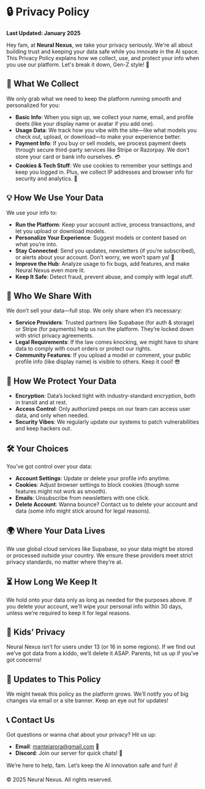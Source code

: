 # 🔒 Privacy Policy

**Last Updated: January 2025**

Hey fam, at **Neural Nexus**, we take your privacy seriously. We're all about building trust and keeping your data safe while you innovate in the AI space. This Privacy Policy explains how we collect, use, and protect your info when you use our platform. Let's break it down, Gen-Z style! 🚀

## 🌟 What We Collect

We only grab what we need to keep the platform running smooth and personalized for you:

- **Basic Info**: When you sign up, we collect your name, email, and profile deets (like your display name or avatar if you add one).
- **Usage Data**: We track how you vibe with the site—like what models you check out, upload, or download—to make your experience better.
- **Payment Info**: If you buy or sell models, we process payment deets through secure third-party services like Stripe or Razorpay. We don’t store your card or bank info ourselves. 💳
- **Cookies & Tech Stuff**: We use cookies to remember your settings and keep you logged in. Plus, we collect IP addresses and browser info for security and analytics. 🍪

## 💡 How We Use Your Data

We use your info to:

- **Run the Platform**: Keep your account active, process transactions, and let you upload or download models.
- **Personalize Your Experience**: Suggest models or content based on what you’re into.
- **Stay Connected**: Send you updates, newsletters (if you’re subscribed), or alerts about your account. Don’t worry, we won’t spam ya! 📩
- **Improve the Hub**: Analyze usage to fix bugs, add features, and make Neural Nexus even more lit.
- **Keep It Safe**: Detect fraud, prevent abuse, and comply with legal stuff.

## 🤝 Who We Share With

We don’t sell your data—full stop. We only share when it’s necessary:

- **Service Providers**: Trusted partners like Supabase (for auth & storage) or Stripe (for payments) help us run the platform. They’re locked down with strict privacy agreements.
- **Legal Requirements**: If the law comes knocking, we might have to share data to comply with court orders or protect our rights.
- **Community Features**: If you upload a model or comment, your public profile info (like display name) is visible to others. Keep it cool! 😎

## 🔐 How We Protect Your Data

- **Encryption**: Data’s locked tight with industry-standard encryption, both in transit and at rest.
- **Access Control**: Only authorized peeps on our team can access user data, and only when needed.
- **Security Vibes**: We regularly update our systems to patch vulnerabilities and keep hackers out.

## 🛠️ Your Choices

You’ve got control over your data:

- **Account Settings**: Update or delete your profile info anytime.
- **Cookies**: Adjust browser settings to block cookies (though some features might not work as smooth).
- **Emails**: Unsubscribe from newsletters with one click.
- **Delete Account**: Wanna bounce? Contact us to delete your account and data (some info might stick around for legal reasons).

## 🌍 Where Your Data Lives

We use global cloud services like Supabase, so your data might be stored or processed outside your country. We ensure these providers meet strict privacy standards, no matter where they’re at.

## ⏳ How Long We Keep It

We hold onto your data only as long as needed for the purposes above. If you delete your account, we’ll wipe your personal info within 30 days, unless we’re required to keep it for legal reasons.

## 👶 Kids’ Privacy

Neural Nexus isn’t for users under 13 (or 16 in some regions). If we find out we’ve got data from a kiddo, we’ll delete it ASAP. Parents, hit us up if you’ve got concerns!

## 🔄 Updates to This Policy

We might tweak this policy as the platform grows. We’ll notify you of big changes via email or a site banner. Keep an eye out for updates!

## 📞 Contact Us

Got questions or wanna chat about your privacy? Hit us up:

- **Email**: mantejarora@gmail.com 📧
- **Discord**: Join our server for quick chats! 💬

We’re here to help, fam. Let’s keep the AI innovation safe and fun! ✌️

© 2025 Neural Nexus. All rights reserved.